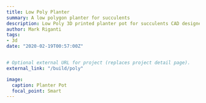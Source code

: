 ```yaml
---
title: Low Poly Planter
summary: A low polygon planter for succulents
description: Low Poly 3D printed planter pot for succulents CAD designed by Mark Riganti
author: Mark Riganti
tags:
- 3d
date: "2020-02-19T00:57:00Z"


# Optional external URL for project (replaces project detail page).
external_link: "/build/poly"

image:
  caption: Planter Pot
  focal_point: Smart
---
```


